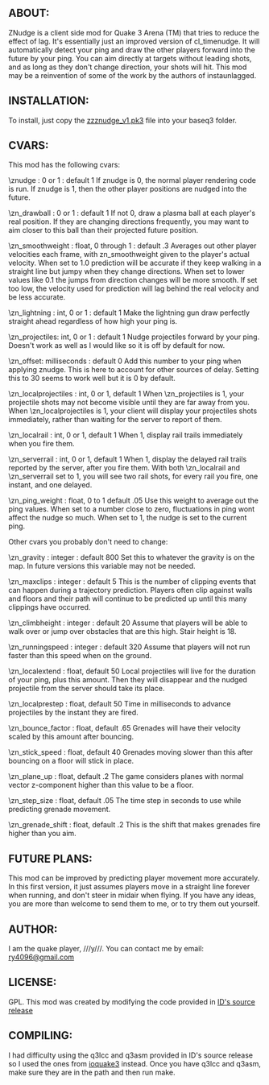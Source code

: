 ## ABOUT:

ZNudge is a client side mod for Quake 3 Arena (TM)
that tries to reduce the effect of lag.
It's essentially just an improved version of cl_timenudge.
It will automatically detect your ping and draw the other players forward
into the future by your ping. You can aim directly at targets
without leading shots, and as long as they don't change direction,
your shots will hit. This mod may be a reinvention of some of the work
by the authors of instaunlagged.


## INSTALLATION:

To install, just copy the [zzznudge_v1.pk3](https://github.com/ry4096/znudge/raw/master/znudge_v1/zzznudge_v1.pk3) file into your baseq3 folder.


## CVARS:

This mod has the following cvars:

\znudge : 0 or 1 : default 1
	If znudge is 0, the normal player rendering code is run.
	If znudge is 1, then the other player positions are nudged into the future.

\zn_drawball : 0 or 1 : default 1
	If not 0, draw a plasma ball at each player's real position.
	If they are changing directions frequently, you may want
	to aim closer to this ball than their projected future position.

\zn_smoothweight : float, 0 through 1 : default .3
	Averages out other player velocities each frame,
	with zn_smoothweight given to the player's actual velocity.
	When set to 1.0 prediction will be accurate if they keep walking
	in a straight line but jumpy when they change directions.
	When set to lower values like 0.1 the jumps from direction changes
	will be more smooth. If set too low, the velocity used for prediction
	will lag behind the real velocity and be less accurate.

\zn_lightning : int, 0 or 1 : default 1
	Make the lightning gun draw perfectly straight ahead regardless of how high
	your ping is. 

\zn_projectiles: int, 0 or 1 : default 1
	Nudge projectiles forward by your ping. Doesn't work as well as I would like
	so it is off by default for now.


\zn_offset: milliseconds : default 0
	Add this number to your ping when applying znudge. This is here
	to account for other sources of delay. Setting this to 30 seems
	to work well but it is 0 by default.


\zn_localprojectiles : int, 0 or 1, default 1
	When \zn_projectiles is 1, your projectile shots
	may not become visible until they are far away from you.
	When \zn_localprojectiles is 1, your client will display
	your projectiles shots immediately, rather than waiting
	for the server to report of them.
	

\zn_localrail : int, 0 or 1, default 1
	When 1, display rail trails immediately when you fire them.


\zn_serverrail : int, 0 or 1, default 1
	When 1, display the delayed rail trails reported by the server,
	after you fire them. With both \zn_localrail and
	\zn_serverrail set to 1, you will see two rail shots,
	for every rail you fire, one instant, and one delayed.

\zn_ping_weight : float, 0 to 1 default .05
	Use this weight to average out the ping values. When set to a number
	close to zero, fluctuations in ping wont affect the nudge so much.
	When set to 1, the nudge is set to the current ping.



Other cvars you probably don't need to change:

\zn_gravity : integer : default 800
	Set this to whatever the gravity is on the map.
	In future versions this variable may not be needed.


\zn_maxclips : integer : default 5
	This is the number of clipping events that can happen during
	a trajectory prediction. Players often clip against walls and
	floors and their path will continue to be predicted
	up until this many clippings have occurred.

\zn_climbheight : integer : default 20
	Assume that players will be able to walk over or jump over
	obstacles that are this high. Stair height is 18.

\zn_runningspeed : integer : default 320
	Assume that players will not run faster than this speed
	when on the ground.

\zn_localextend : float, default 50
	Local projectiles will live for the duration of your ping,
	plus this amount. Then they will disappear and the nudged projectile
	from the server should take its place.


\zn_localprestep : float, default 50
	Time in milliseconds to advance projectiles by
	the instant they are fired.


\zn_bounce_factor : float, default .65
	Grenades will have their velocity scaled by this amount
	after bouncing.

\zn_stick_speed : float, default 40
	Grenades moving slower than this after bouncing on a floor
	will stick in place.

\zn_plane_up : float, default .2
	The game considers planes with normal vector z-component higher
	than this value to be a floor.

\zn_step_size : float, default .05
	The time step in seconds to use while predicting grenade movement.

\zn_grenade_shift : float, default .2
	This is the shift that makes grenades fire higher than you aim.




## FUTURE PLANS:

This mod can be improved by predicting player movement more accurately.
In this first version, it just assumes players move in a straight line forever
when running, and don't steer in midair when flying. If you have any ideas,
you are more than welcome to send them to me, or to try them out yourself.


## AUTHOR:

I am the quake player, ///y///. You can contact me by email: ry4096@gmail.com

## LICENSE:

GPL. This mod was created by modifying the code provided in
[ID's source release](https://github.com/id-Software/Quake-III-Arena)

## COMPILING:

I had difficulty using the q3lcc and q3asm provided in ID's source release
so I used the ones from [ioquake3](https://github.com/ioquake/ioq3) instead.
Once you have q3lcc and q3asm, make sure they are in the path and then run make.



